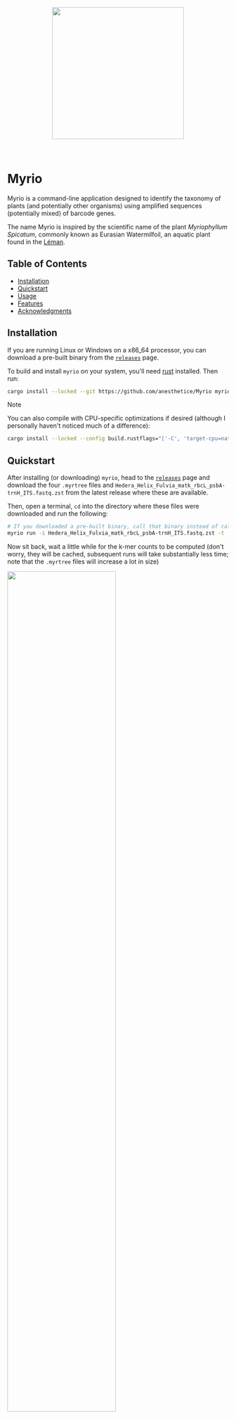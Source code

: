 <div align="center">
<img src="/assets/icon.svg" width="300"></img>
</div><br><br>

# Myrio

Myrio is a command-line application designed to identify the taxonomy of plants (and potentially other organisms) using amplified sequences (potentially mixed) of barcode genes.

The name Myrio is inspired by the scientific name of the plant _Myriophyllum Spicatum_, commonly known as Eurasian Watermilfoil, an aquatic plant found in the [Léman](https://en.wikipedia.org/wiki/Lake_Geneva).

## Table of Contents
- [Installation](#Installation)
- [Quickstart](#Quickstart)
- [Usage](#Usage)
- [Features](#Features)
- [Acknowledgments](#Acknowledgments)

## Installation

If you are running Linux or Windows on a x86_64 processor, you can download a pre-built binary from the [`releases`](https://github.com/anesthetice/Myrio/releases) page.

To build and install `myrio` on your system, you'll need [rust](https://www.rust-lang.org/learn/get-started) installed. Then run:
``` sh
cargo install --locked --git https://github.com/anesthetice/Myrio myrio-cli
```

> [!NOTE]
> You can also compile with CPU-specific optimizations if desired (although I personally haven't noticed much of a difference):
> ``` sh
> cargo install --locked --config build.rustflags="['-C', 'target-cpu=native']" --git https://github.com/anesthetice/Myrio myrio-cli
> ```

## Quickstart

After installing (or downloading) `myrio`, head to the [`releases`](https://github.com/anesthetice/Myrio/releases) page and download the four `.myrtree` files and `Hedera_Helix_Fulvia_matk_rbcL_psbA-trnH_ITS.fastq.zst` from the latest release where these are available.

Then, open a terminal, `cd` into the directory where these files were downloaded and run the following:
``` sh
# If you downloaded a pre-built binary, call that binary instead of calling `myrio`
myrio run -i Hedera_Helix_Fulvia_matk_rbcL_psbA-trnH_ITS.fastq.zst -t ./ --cache-counts
```

Now sit back, wait a little while for the k-mer counts to be computed (don't worry, they will be cached, subsequent runs will take substantially less time; note that the `.myrtree` files will increase a lot in size)

<img src="/assets/quickstart-1.png" width="70%"/>

Once the counts have finished being computed, `myrio` will perform clustering, then finally compute and display the results per tree.

The first tree (for the ITS gene) shows very positive results:

<img src="/assets/quickstart-2.png" width="80%"/>

The `◎` (bullseye) symbol represents the application's confidence in this clade being correctly identified, confidence scores range from 0.0 to 1.0, but all you really have to keep in mind is that "green or cyan = good". Note that the bullseye symbol appearing without a score next to it means that no other clade remained for the analysis (as these did not contain a sequence in the top 'x' of scores).

Here are the remaining results:

<img src="/assets/quickstart-3.png" width="60%"/>
<img src="/assets/quickstart-4.png" width="60%"/>
<img src="/assets/quickstart-5.png" width="60%"/>

I recommend looking at all the available options for the run subcommand by running `myrio run --help`, as well as the configuration file, which can be located by running `myrio misc get-config-location`.

Currently, it is somewhat difficult to estimate whether or not the sample you are running might correspond to a new species (or at least one not in the specified databases). We are planning to make that process easier in the future.

## Usage

### Creating a database (a "tree")

Each reference database corresponds to a single barcode gene (e.g. one database for _matK_, another for _rbcL_, etc.). Databases are generated from a single `.fasta` file.

FASTA entries must contain a `tax={...}` annotation. For example:
``` FASTA
>BOLD_PROCESS_ID=ZPLPP049-13|tax={p:Tracheophyta, c:Magnoliopsida, o:Rosales, f:Rosaceae, g:Prunus, s:Prunus persica}
ATACCCTACCCCATTCATCTGGAAATCTTGGTTCAAACCCTTCGCTATTGGGTGAAAGACGCCTCTTCTTTGCATTTATTACGACTCTTTCTTCACGAGTATTATAATTGGAATAG...
```

The parser is flexible, so the following would also pass:
``` FASTA
>BOLD_PROCESS_ID=ZPLPP049-13|tax={domain: Eukarya, kingdom: Plantae, phylum: Tracheophyta, class: Magnoliopsida, order: Rosales, family: Rosaceae, genus: Prunus, species: Prunus persica}
ATACCCTACCCCATTCATCTGGAAATCTTGGTTCAAACCCTTCGCTATTGGGTGAAAGACGCCTCTTCTTTGCATTTATTACGACTCTTTCTTCACGAGTATTATAATTGGAATAG...

>BOLD_PROCESS_ID=ZPLPP049-13|tax={g:prunus; species: Prunus persica;}
ATACCCTACCCCATTCATCTGGAAATCTTGGTTCAAACCCTTCGCTATTGGGTGAAAGACGCCTCTTCTTTGCATTTATTACGACTCTTTCTTCACGAGTATTATAATTGGAATAG...
```

> [!IMPORTANT]
> 1. All entries must share the same highest-ranked clade. For example, if the highest rank of the first record is `family: Araliaceae`, then every other record must also have `family: Araliaceae` as their highest-ranked clade (note that the highest rank defined is `Domain`, while the lowest is `Species`).
> 2. No rank gaps are allowed. For instance, if you specify `family`, you cannot skip `genus` and go directly to `species`.

Once your FASTA database is ready, you can convert it to the format used by myrio:
``` sh
myrio tree new --input BOLD_Plantae_20250831_ITS.fasta --gene "ITS"
# And if we want to pre-compute k-mer counts with `k=18` (highly recommended for performance, comes at the cost of size however)
myrio tree new --input BOLD_Plantae_20250831_ITS.fasta --gene "ITS" -k 18
```
This will create a file called `BOLD_Plantae_20250831_ITS.myrtree`.

If errors are encountered, they will be reported and the problematic entries skipped. For example:

```
Failed to parse taxonomic identity of the record starting on line 356021, Failed to parse string into a list of clade: cannot have rank gaps, expected 6 elements, got 5; string: '>BOLD_PROCESS_ID=MHPAF950-11|tax={p:Tracheophyta, c:Liliopsida, o:Poales, f:Poaceae, s:Poaceae A.guadamuz275}'

Bio-seq parsing error for the record starting on line 393997, Unrecognised character: 'I' (0x49)
```

See [myrio-py/db_gen.py](/myrio-py/db_gen.py) for an example of how to generate a FASTA precursor database (note: it's a [marimo](https://marimo.io/) notebook)

Pre-built databases are also available on the [`releases`](https://github.com/anesthetice/Myrio/releases) page.

### Running
Example runs:
``` sh
# Input must be a single `.fastq` file.
# `--trees` can be a directory containing multiple `.myrtree` databases.
myrio run --input Berberis_Julianae_matK_rbcL_psbA-trnH_ITS.fastq --trees myrio-db/

# Also, k-mer counts computed (if not already pre-computed) can be cached directly into their respective database file.
myrio run --input Berberis_Julianae_matK_rbcL_psbA-trnH_ITS.fastq --trees myrio-db/ --k-search 19 --cache-counts
# Note that if `--k-search` is not provided, the value is read from the configuration file (`~/.config/myrio/myrio.conf.toml`).

# If you expect more clusters than gene databases, you can set `--nb-clusters`.
myrio run --input Berberis_Julianae_matK_rbcL_psbA-trnH_ITS.fastq --trees myrio-db/BOLD_Plantae_20250831_ITS.myrtree --nb-clusters 4
```

## Features
* Cross-platform (windows, macOS, and linux are all supported)
* Built with Rust (free from the hassle of installing/using Python code)
* Zero external dependencies, `myrio` won't crash if you haven't installed another binary or library
* Optimized codebase, including but not limited to:
    * Custom sparse vector implementation with efficient operations
    * Parallelism via [`Rayon`](https://github.com/rayon-rs/rayon)
    * Specialized database format able to store pre-computed k-mer counts efficiently
* Flexible output, results can be exported as `.csv` or visualized as a tree in `.txt` format
* Computation over heuristics, relies more on raw parallel computation and memory-efficient design rather than heuristics. For example, Myrio uses full k-mer counts (not just sets, and no minimizers).

## Acknowledgments
* Special thanks to the [Paoli Lab](https://www.epfl.ch/labs/gr-paoli/) for hosting this project.
* Special thanks to [GenoRobotics](https://www.genorobotics.org/), and especially our team for the 2025 Lemanic Life Sciences Hackathon, which built the [proof-of-concept](https://github.com/GenoRobotics-EPFL/Myrio-Hackathon) for this application.
